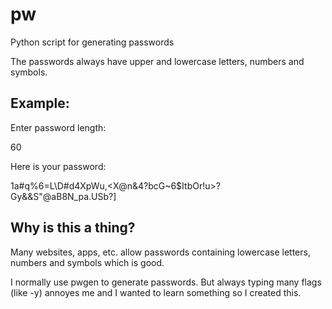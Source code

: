 # pw
Python script for generating passwords

The passwords always have upper and lowercase letters, numbers and symbols.

## Example:

Enter password length:

60

Here is your password:

1a#q%6=L\D#d4XpWu,<X@n&4?bcG~6$ItbOr!u>?Gy&&S"@aB8N_pa.USb?]

## Why is this a thing?

Many websites, apps, etc. allow passwords containing lowercase letters, numbers and symbols which is good.

I normally use pwgen to generate passwords. But always typing many flags (like -y) annoyes me and I wanted to learn something so I created this.
